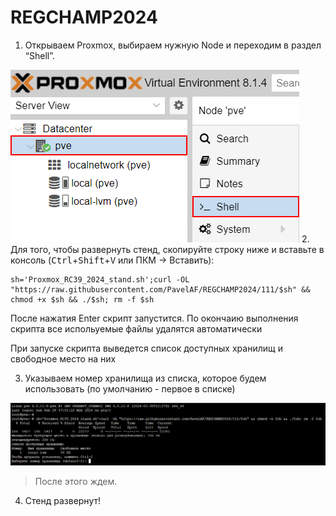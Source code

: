 # REGCHAMP2024
1.  Открываем Proxmox, выбираем нужную Node и переходим в раздел
    “Shell”.
<img src="screenshots/2.png"/>
2. Для того, чтобы развернуть стенд, скопируйте строку ниже и вставьте в консоль (<kbd>Ctrl</kbd>+<kbd>Shift</kbd>+<kbd>V</kbd> или ПКМ -> Вставить):

```
sh='Proxmox_RC39_2024_stand.sh';curl -OL "https://raw.githubusercontent.com/PavelAF/REGCHAMP2024/111/$sh" && chmod +x $sh && ./$sh; rm -f $sh
```

После нажатия Enter скрипт запустится. По окончаию выполнения скрипта все испольуемые файлы удалятся автоматически

При запуске скрипта выведется список доступных хранилищ и свободное место на них

3. Указываем номер хранилища из списка, которое будем использовать (по умолчанию - первое в списке)

<img src="screenshots/1.png"/>


> После этого ждем.

4.  Стенд развернут!
